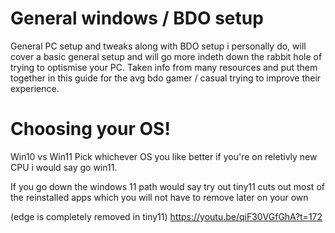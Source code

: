 # General windows / BDO setup
General PC setup and tweaks along with BDO setup i personally do, will cover a basic general setup and will go more indeth down the rabbit hole of trying to optismise your PC. 
Taken info from many resources and put them together in this guide for the avg bdo gamer / casual trying to improve their experience.

# Choosing your OS!
Win10 vs Win11
Pick whichever OS you like better if you're on reletivly new CPU i would say go win11.

If you go down the windows 11 path would say try out tiny11 cuts out most of the reinstalled apps which you will not have to remove later on your own 
 
   (edge is completely removed in tiny11) https://youtu.be/qiF30VGfGhA?t=172
